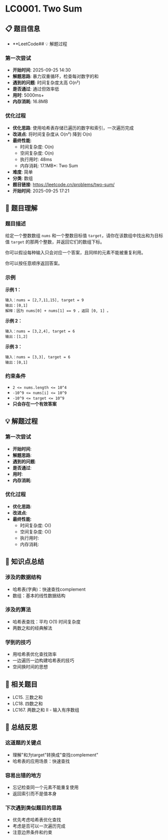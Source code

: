 # LC0001. Two Sum

## 📋 题目信息
- **LeetCode## 💡 解题过程

### 第一次尝试
- **开始时间**: 2025-09-25 14:30
- **解题思路**: 暴力双重循环，检查每对数字的和
- **遇到的问题**: 时间复杂度太高 O(n²)
- **是否通过**: 通过但效率低
- **用时**: 5000ms+
- **内存消耗**: 16.8MB

### 优化过程
- **优化思路**: 使用哈希表存储已遍历的数字和索引，一次遍历完成
- **改进点**: 将时间复杂度从 O(n²) 降到 O(n)
- **最终性能**:
  - 时间复杂度: O(n)
  - 空间复杂度: O(n)
  - 执行用时: 48ms
  - 内存消耗: 17.1MB*: Two Sum
- **难度**: 简单
- **分类**: 数组
- **题目链接**: https://leetcode.cn/problems/two-sum/
- **开始时间**: 2025-09-25 17:21

## 🎯 题目理解

### 题目描述
给定一个整数数组 `nums` 和一个整数目标值 `target`，请你在该数组中找出和为目标值 `target` 的那两个整数，并返回它们的数组下标。

你可以假设每种输入只会对应一个答案，且同样的元素不能被重复利用。

你可以按任意顺序返回答案。

### 示例
**示例 1：**
```
输入：nums = [2,7,11,15], target = 9
输出：[0,1]
解释：因为 nums[0] + nums[1] == 9 ，返回 [0, 1] 。
```

**示例 2：**
```
输入：nums = [3,2,4], target = 6
输出：[1,2]
```

**示例 3：**
```
输入：nums = [3,3], target = 6
输出：[0,1]
```

### 约束条件
- `2 <= nums.length <= 10^4`
- `-10^9 <= nums[i] <= 10^9`
- `-10^9 <= target <= 10^9`
- **只会存在一个有效答案**

## 💡 解题过程

### 第一次尝试
- **开始时间**:
- **解题思路**:
- **遇到的问题**:
- **是否通过**:
- **用时**:
- **内存消耗**:

### 优化过程
- **优化思路**:
- **改进点**:
- **最终性能**:
  - 时间复杂度: O()
  - 空间复杂度: O()
  - 执行用时:
  - 内存消耗:

## 🧠 知识点总结

### 涉及的数据结构
- 哈希表(字典)：快速查找complement
- 数组：基本的线性数据结构

### 涉及的算法
- 哈希表查找：平均 O(1) 时间复杂度
- 两数之和的经典解法

### 学到的技巧
- 用哈希表优化查找效率
- 一边遍历一边构建哈希表的技巧
- 空间换时间的思想

## 🔗 相关题目
- LC15. 三数之和
- LC18. 四数之和
- LC167. 两数之和 II - 输入有序数组

## 📝 总结反思

### 这道题的关键点
- 理解"和为target"转换成"查找complement"
- 哈希表的应用场景：快速查找

### 容易出错的地方
- 忘记检查同一个元素不能重复使用
- 返回索引而不是值本身

### 下次遇到类似题目的思路
- 优先考虑哈希表优化查找
- 考虑是否可以一次遍历完成
- 注意边界条件和约束
